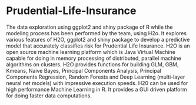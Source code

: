 # Prudential-Life-Insurance

The data exploration using ggplot2 and shiny package of R while the modeling process has been performed by the team, using H2o.
It explores various features of H2O, ggplot2 and shiny package to develop a predictive model that accurately classifies risk for Prudential Life Insurance.
H2O is an open source machine learning platform which is Java Virtual Machine capable for doing in memory processing of distributed, 
parallel machine algorithms on clusters. H2O provides functions for building GLM, GBM, Kmeans, Naive Bayes, Principal Components Analysis,
Principal Components Regression, Random Forests and Deep Learning (multi-layer neural net models) with impressive execution speeds.
H20 can be used for high performance Machine Learning in R. It provides a GUI driven platform for doing faster data computations. 
